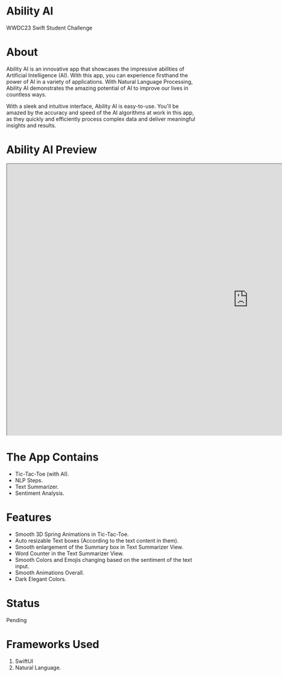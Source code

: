 # Ability AI
WWDC23 Swift Student Challenge

<h1> About </h1>
<p>Ability AI is an innovative app that showcases the impressive abilities of Artificial Intelligence (AI). With this app, you can experience firsthand the power of AI in a variety of applications. With Natural Language Processing, Ability AI demonstrates the amazing potential of AI to improve our lives in countless ways.

With a sleek and intuitive interface, Ability AI is easy-to-use. You'll be amazed by the accuracy and speed of the AI algorithms at work in this app, as they quickly and efficiently process complex data and deliver meaningful insights and results.</p>

<h1> Ability AI Preview </h1>
<p>
  <iframe width="1280" height="720" src="https://www.youtube.com/watch?v=Qo1Ut5vU2v0">
</iframe>
</p>

<h1> The App Contains </h1>
<p>
<ul>
  <li>Tic-Tac-Toe (with AI).</li>
  <li>NLP Steps.</li>
  <li>Text Summarizer.</li>
  <li>Sentiment Analysis.</li>
</ul>
</p>

<h1> Features </h1>
<p>
<ul>
  <li>Smooth 3D Spring Animations in Tic-Tac-Toe.</li>
  <li>Auto resizable Text boxes (According to the text content in them).</li>
  <li>Smooth enlargement of the Summary box in Text Summarizer View.</li>
  <li>Word Counter in the Text Summarizer View.</li>
  <li>Smooth Colors and Emojis changing based on the sentiment of the text input.</li>
  <li>Smooth Animations Overall.</li>
  <li>Dark Elegant Colors.</li>
</ul>
</p>

<h1>Status</h1>
<p>Pending</p>

<h1> Frameworks Used </h1>
<ol>
  <li>SwiftUI</li>
  <li>Natural Language.</li>
</ol>
